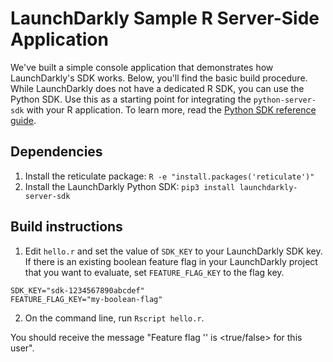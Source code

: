 # LaunchDarkly Sample R Server-Side Application
We've built a simple console application that demonstrates how LaunchDarkly's SDK works. Below, you'll find the basic build procedure. While LaunchDarkly does not have a dedicated R SDK, you can use the Python SDK. Use this as a starting point for integrating the `python-server-sdk` with your R application. To learn more, read the [Python SDK reference guide](https://docs.launchdarkly.com/sdk/server-side/python).

## Dependencies
1. Install the reticulate package: `R -e "install.packages('reticulate')"`
2. Install the LaunchDarkly Python SDK: `pip3 install launchdarkly-server-sdk`

## Build instructions
1. Edit `hello.r` and set the value of `SDK_KEY` to your LaunchDarkly SDK key. If there is an existing boolean feature flag in your LaunchDarkly project that you want to evaluate, set `FEATURE_FLAG_KEY` to the flag key.

```
SDK_KEY="sdk-1234567890abcdef"
FEATURE_FLAG_KEY="my-boolean-flag"
```

2. On the command line, run `Rscript hello.r`.

You should receive the message "Feature flag '<flag key>' is <true/false> for this user".
